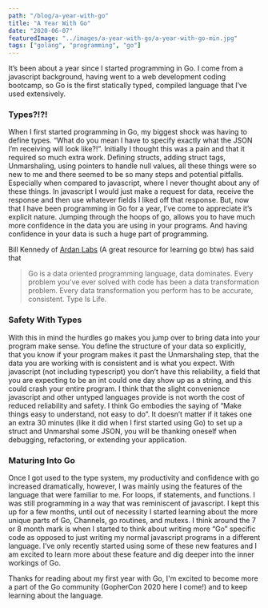 ```yaml
---
path: "/blog/a-year-with-go"
title: "A Year With Go"
date: "2020-06-07"
featuredImage: "../images/a-year-with-go/a-year-with-go-min.jpg"
tags: ["golang", "programming", "go"]
---
```


It’s been about a year since I started programming in Go. I come from a javascript background, having went to a web development coding bootcamp, so Go is the first statically typed, compiled language that I’ve used extensively.

### Types?!?!

When I first started programming in Go, my biggest shock was having to define types. “What do you mean I have to specify exactly what the JSON I’m receiving will look like?!”. Initially I thought this was a pain and that it required so much extra work. Defining structs, adding struct tags, Unmarshaling, using pointers to handle null values, all these things were so new to me and there seemed to be so many steps and potential pitfalls. Especially when compared to javascript, where I never thought about any of these things. In javascript I would just make a request for data, receive the response and then use whatever fields I liked off that response. But, now that I have been programming in Go for a year, I’ve come to appreciate it’s explicit nature. Jumping through the hoops of go, allows you to have much more confidence in the data you are using in your programs. And having confidence in your data is such a huge part of programming.

Bill Kennedy of <a class="text-blue-500 no-underline- hover:underline" href="https://www.ardanlabs.com/">Ardan Labs</a> (A great resource for learning go btw) has said that

> Go is a data oriented programming language, data dominates. Every problem you’ve ever solved with code has been a data transformation problem. Every data transformation you perform has to be accurate, consistent. Type Is Life.

### Safety With Types

With this in mind the hurdles go makes you jump over to bring data into your program make sense. You define the structure of your data so explicitly, that you know if your program makes it past the Unmarshaling step, that the data you are working with is consistent and is what you expect. With javascript (not including typescript) you don’t have this reliability, a field that you are expecting to be an int could one day show up as a string, and this could crash your entire program. I think that the slight convenience javascript and other untyped languages provide is not worth the cost of reduced reliability and safety. I think Go embodies the saying of “Make things easy to understand, not easy to do”. It doesn’t matter if it takes one an extra 30 minutes (like it did when I first started using Go) to set up a struct and Unmarshal some JSON, you will be thanking oneself when debugging, refactoring, or extending your application.

### Maturing Into Go

Once I got used to the type system, my productivity and confidence with go increased dramatically, however, I was mainly using the features of the language that were familiar to me. For loops, if statements, and functions. I was still programming in a way that was reminiscent of javascript. I kept this up for a few months, until out of necessity I started learning about the more unique parts of Go, Channels, go routines, and mutexs. I think around the 7 or 8 month mark is when I started to think about writing more “Go” specific code as opposed to just writing my normal javascript programs in a different language. I’ve only recently started using some of these new features and I am excited to learn more about these feature and dig deeper into the inner workings of Go.

Thanks for reading about my first year with Go, I'm excited to become more a part of the Go community (GopherCon 2020 here I come!) and to keep learning about the language.
